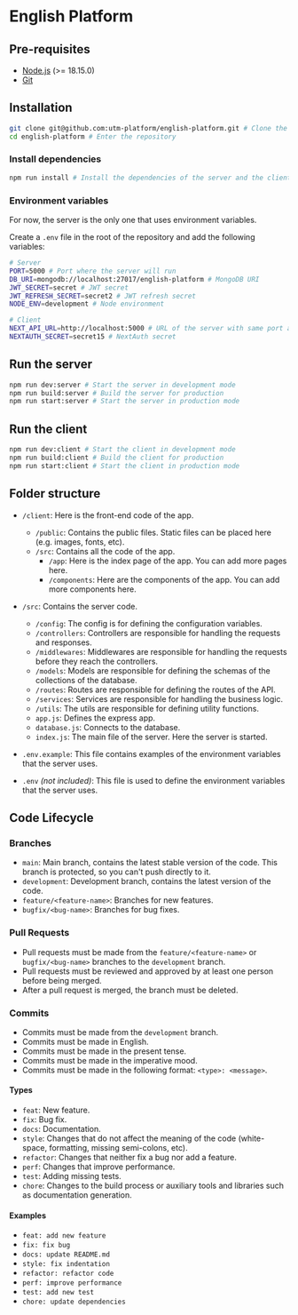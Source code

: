 # **English Platform**

## **Pre-requisites**

- [Node.js](https://nodejs.org/en/) (>= 18.15.0)
- [Git](https://git-scm.com/)

## **Installation**

```bash
git clone git@github.com:utm-platform/english-platform.git # Clone the repository
cd english-platform # Enter the repository
```

### Install dependencies

```bash
npm run install # Install the dependencies of the server and the client
```

### Environment variables

For now, the server is the only one that uses environment variables.

Create a `.env` file in the root of the repository and add the following variables:

```bash
# Server
PORT=5000 # Port where the server will run
DB_URI=mongodb://localhost:27017/english-platform # MongoDB URI
JWT_SECRET=secret # JWT secret
JWT_REFRESH_SECRET=secret2 # JWT refresh secret
NODE_ENV=development # Node environment
```

```bash
# Client
NEXT_API_URL=http://localhost:5000 # URL of the server with same port as the .env file in the server
NEXTAUTH_SECRET=secret15 # NextAuth secret
```

## **Run the server**

```bash
npm run dev:server # Start the server in development mode
npm run build:server # Build the server for production
npm run start:server # Start the server in production mode
```

## **Run the client**

```bash
npm run dev:client # Start the client in development mode
npm run build:client # Build the client for production
npm run start:client # Start the client in production mode
```

## **Folder structure**

- `/client`: Here is the front-end code of the app.

  - `/public`: Contains the public files. Static files can be placed here (e.g. images, fonts, etc).
  - `/src`: Contains all the code of the app.
    - `/app`: Here is the index page of the app. You can add more pages here.
    - `/components`: Here are the components of the app. You can add more components here.

- `/src`: Contains the server code.
  - `/config`: The config is for defining the configuration variables.
  - `/controllers`: Controllers are responsible for handling the requests and responses.
  - `/middlewares`: Middlewares are responsible for handling the requests before they reach the controllers.
  - `/models`: Models are responsible for defining the schemas of the collections of the database.
  - `/routes`: Routes are responsible for defining the routes of the API.
  - `/services`: Services are responsible for handling the business logic.
  - `/utils`: The utils are responsible for defining utility functions.
  - `app.js`: Defines the express app.
  - `database.js`: Connects to the database.
  - `index.js`: The main file of the server. Here the server is started.
- `.env.example`: This file contains examples of the environment variables that the server uses.
- `.env` _(not included)_: This file is used to define the environment variables that the server uses.

## **Code Lifecycle**

### **Branches**

- `main`: Main branch, contains the latest stable version of the code. This branch is protected, so you can't push directly to it.
- `development`: Development branch, contains the latest version of the code.
- `feature/<feature-name>`: Branches for new features.
- `bugfix/<bug-name>`: Branches for bug fixes.

### **Pull Requests**

- Pull requests must be made from the `feature/<feature-name>` or `bugfix/<bug-name>` branches to the `development` branch.
- Pull requests must be reviewed and approved by at least one person before being merged.
- After a pull request is merged, the branch must be deleted.

### **Commits**

- Commits must be made from the `development` branch.
- Commits must be made in English.
- Commits must be made in the present tense.
- Commits must be made in the imperative mood.
- Commits must be made in the following format: `<type>: <message>`.

#### **Types**

- `feat`: New feature.
- `fix`: Bug fix.
- `docs`: Documentation.
- `style`: Changes that do not affect the meaning of the code (white-space, formatting, missing semi-colons, etc).
- `refactor`: Changes that neither fix a bug nor add a feature.
- `perf`: Changes that improve performance.
- `test`: Adding missing tests.
- `chore`: Changes to the build process or auxiliary tools and libraries such as documentation generation.

#### **Examples**

- `feat: add new feature`
- `fix: fix bug`
- `docs: update README.md`
- `style: fix indentation`
- `refactor: refactor code`
- `perf: improve performance`
- `test: add new test`
- `chore: update dependencies`
